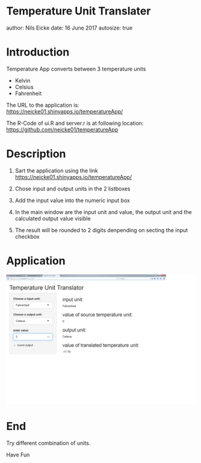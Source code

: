Temperature Unit Translater
========================================================
author: Nils Eicke
date: 16 June 2017
autosize: true

Introduction
========================================================

Temperature App converts between 3 temperature units
- Kelvin
- Celsius
- Fahrenheit

The URL to the application is:
https://neicke01.shinyapps.io/temperatureApp/

The R-Code of ui.R and server.r is at following location:
https://github.com/neicke01/temperatureApp

Description
========================================================

1. Sart the application using the link
https://neicke01.shinyapps.io/temperatureApp/

2. Chose input and output units in the 2 listboxes

3. Add the input value into the numeric input box

4. In the main window are the input unit and value, the output unit and the calculated output value visible

5. The result will be rounded to 2 digits denpending on secting the input checkbox

Application
========================================================

![alt text](shinyTemperatureUnitTranslater.png)

End
========================================================

Try different combination of units.

Have Fun

